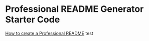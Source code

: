 # Professional README Generator Starter Code

[How to create a Professional README](https://coding-boot-camp.github.io/full-stack/github/professional-readme-guide)
test

